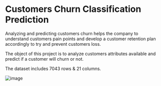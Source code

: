 # Customers Churn Classification Prediction

Analyzing and predicting customers churn helps the company to understand customers pain points and develop a customer retention plan accordingly to try and prevent customers loss.

The object of this project is to analyze customers attributes available and predict if a customer will churn or not.

The dataset includes 7043 rows & 21 columns.

![image](https://user-images.githubusercontent.com/123159309/217530010-625d965a-6da3-4bd1-8d7d-89882f8d08a4.png)


